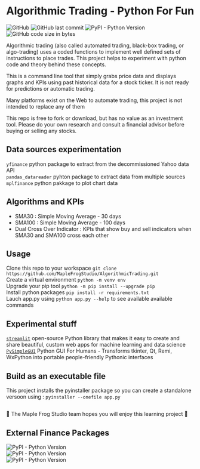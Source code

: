 # Algorithmic Trading - Python For Fun 

![GitHub](https://img.shields.io/github/license/MapleFrogStudio/AlgorithmicTrading?style=plastic)
![GitHub last commit](https://img.shields.io/github/last-commit/MapleFrogStudio/AlgorithmicTrading?style=plastic)
![PyPI - Python Version](https://img.shields.io/badge/python-3.4%2B-blue?color=blue&style=plastic)
![GitHub code size in bytes](https://img.shields.io/github/languages/code-size/MapleFrogStudio/AlgorithmicTrading?logo=github&style=plastic)  
  
  
Algorithmic trading (also called automated trading, black-box trading, or algo-trading) uses a coded functions to implement well defined sets of instructions to place trades. This project helps to experiment with python code and theory behind these concepts.  
  
This is a command line tool that simply grabs price data and displays graphs and KPIs using past historical data for a stock ticker. It is not ready for predictions or automatic trading.  
  
Many platforms exist on the Web to automate trading, this project is not intended to replace any of them  
  
This repo is free to fork or download, but has no value as an investment tool. Please do your own research and consult a financial advisor before buying or selling any stocks.  
   
## Data sources experimentation
` yfinance ` python package to extract from the decommissioned Yahoo data API  
` pandas_datareader ` pyhton package to extract data from multiple sources  
` mplfinance ` python pakkage to plot chart data  


## Algorithms and KPIs
- SMA30 : Simple Moving Average - 30 days
- SMA100 : Simple Moving Average - 100 days
- Dual Cross Over Indicator : KPIs that show buy and sell indicators when SMA30 and SMA100 cross each other

## Usage
Clone this repo to your workspace ` git clone https://github.com/MapleFrogStudio/AlgorithmicTrading.git `  
Create a virtual environment ` python -m venv env `  
Upgrade your pip tool ` python -m pip install --upgrade pip `  
Install python packages ` pip install -r requirements.txt `  
Lauch app.py using ` python app.py --help ` to see available available commands

## Experimental stuff
[` streamlit `](https://docs.streamlit.io/en/stable/) open-source Python library that makes it easy to create and share beautiful, custom web apps for machine learning and data science  
[` PySimpleGUI `](https://pysimplegui.readthedocs.io/en/latest/) Python GUI For Humans - Transforms tkinter, Qt, Remi, WxPython into portable people-friendly Pythonic interfaces

## Build as an executable file
This project installs the pyinstaller package so you can create a standalone versoon using : ` pyinstaller --onefile app.py `  
  
##     
:frog:  The Maple Frog Studio team hopes you will enjoy this learning project  :frog:  

## External Finance Packages
![PyPI - Python Version](https://img.shields.io/pypi/pyversions/mplfinance?label=mplfinance&logo=pypi&style=plastic)  
![PyPI - Python Version](https://img.shields.io/pypi/pyversions/pandas-datareader?label=pandas-datareader&logo=pypi&style=plastic)   
![PyPI - Python Version](https://img.shields.io/pypi/pyversions/yfinance?label=yfinance&logo=pypi&style=plastic)  
